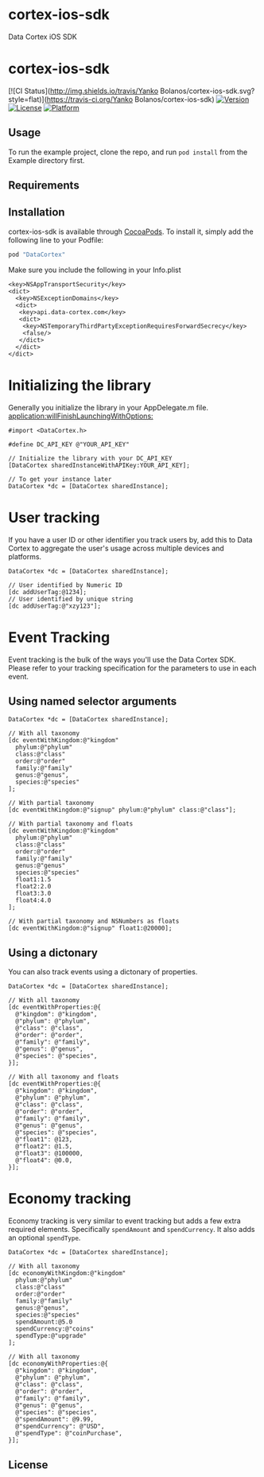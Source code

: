 # cortex-ios-sdk
Data Cortex iOS SDK

# cortex-ios-sdk

[![CI Status](http://img.shields.io/travis/Yanko Bolanos/cortex-ios-sdk.svg?style=flat)](https://travis-ci.org/Yanko Bolanos/cortex-ios-sdk)
[![Version](https://img.shields.io/cocoapods/v/cortex-ios-sdk.svg?style=flat)](http://cocoapods.org/pods/cortex-ios-sdk)
[![License](https://img.shields.io/cocoapods/l/cortex-ios-sdk.svg?style=flat)](http://cocoapods.org/pods/cortex-ios-sdk)
[![Platform](https://img.shields.io/cocoapods/p/cortex-ios-sdk.svg?style=flat)](http://cocoapods.org/pods/cortex-ios-sdk)

## Usage

To run the example project, clone the repo, and run `pod install` from the Example directory first.

## Requirements

## Installation

cortex-ios-sdk is available through [CocoaPods](http://cocoapods.org). To install
it, simply add the following line to your Podfile:

```ruby
pod "DataCortex"
```

Make sure you include the following in your Info.plist

```plist
<key>NSAppTransportSecurity</key>
<dict>
  <key>NSExceptionDomains</key>
  <dict>
   <key>api.data-cortex.com</key>
   <dict>
    <key>NSTemporaryThirdPartyExceptionRequiresForwardSecrecy</key>
    <false/>
   </dict>
  </dict>
</dict>
```


# Initializing the library

Generally you initialize the library in your AppDelegate.m file.
[application:willFinishLaunchingWithOptions:](http://developer.apple.com/library/ios/documentation/UIKit/Reference/UIApplicationDelegate_Protocol/Reference/Reference.html#//apple_ref/occ/intfm/UIApplicationDelegate/application:willFinishLaunchingWithOptions:)

```
#import <DataCortex.h>

#define DC_API_KEY @"YOUR_API_KEY"

// Initialize the library with your DC_API_KEY
[DataCortex sharedInstanceWithAPIKey:YOUR_API_KEY];

// To get your instance later
DataCortex *dc = [DataCortex sharedInstance];
```

# User tracking

If you have a user ID or other identifier you track users by, add this to
Data Cortex to aggregate the user's usage across multiple devices and platforms.

```
DataCortex *dc = [DataCortex sharedInstance];

// User identified by Numeric ID
[dc addUserTag:@1234];
// User identified by unique string
[dc addUserTag:@"xzy123"];
```

# Event Tracking

Event tracking is the bulk of the ways you'll use the Data Cortex SDK.  Please
refer to your tracking specification for the parameters to use in each event.

## Using named selector arguments

```
DataCortex *dc = [DataCortex sharedInstance];

// With all taxonomy
[dc eventWithKingdom:@"kingdom"
  phylum:@"phylum"
  class:@"class"
  order:@"order"
  family:@"family"
  genus:@"genus",
  species:@"species"
];

// With partial taxonomy
[dc eventWithKingdom:@"signup" phylum:@"phylum" class:@"class"];

// With partial taxonomy and floats
[dc eventWithKingdom:@"kingdom"
  phylum:@"phylum"
  class:@"class"
  order:@"order"
  family:@"family"
  genus:@"genus"
  species:@"species"
  float1:1.5
  float2:2.0
  float3:3.0
  float4:4.0
];

// With partial taxonomy and NSNumbers as floats
[dc eventWithKingdom:@"signup" float1:@20000];
```

## Using a dictonary
You can also track events using a dictonary of properties.

```
DataCortex *dc = [DataCortex sharedInstance];

// With all taxonomy
[dc eventWithProperties:@{
  @"kingdom": @"kingdom",
  @"phylum": @"phylum",
  @"class": @"class",
  @"order": @"order",
  @"family": @"family",
  @"genus": @"genus",
  @"species": @"species",
}];

// With all taxonomy and floats
[dc eventWithProperties:@{
  @"kingdom": @"kingdom",
  @"phylum": @"phylum",
  @"class": @"class",
  @"order": @"order",
  @"family": @"family",
  @"genus": @"genus",
  @"species": @"species",
  @"float1": @123,
  @"float2": @1.5,
  @"float3": @100000,
  @"float4": @0.0,
}];

```

# Economy tracking
Economy tracking is very similar to event tracking but adds a few extra
required elements.  Specifically `spendAmount` and `spendCurrency`.  It also
adds an optional `spendType`.

```
DataCortex *dc = [DataCortex sharedInstance];

// With all taxonomy
[dc economyWithKingdom:@"kingdom"
  phylum:@"phylum"
  class:@"class"
  order:@"order"
  family:@"family"
  genus:@"genus",
  species:@"species"
  spendAmount:@5.0
  spendCurrency:@"coins"
  spendType:@"upgrade"
];

// With all taxonomy
[dc economyWithProperties:@{
  @"kingdom": @"kingdom",
  @"phylum": @"phylum",
  @"class": @"class",
  @"order": @"order",
  @"family": @"family",
  @"genus": @"genus",
  @"species": @"species",
  @"spendAmount": @9.99,
  @"spendCurrency": @"USD",
  @"spendType": @"coinPurchase",
}];

```






## License
